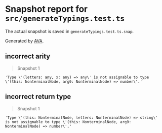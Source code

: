 # Snapshot report for `src/generateTypings.test.ts`

The actual snapshot is saved in `generateTypings.test.ts.snap`.

Generated by [AVA](https://avajs.dev).

## incorrect arity

> Snapshot 1

    'Type \'(letters: any, x: any) => any\' is not assignable to type \'(this: NonterminalNode, arg0: NonterminalNode) => number\'.'

## incorrect return type

> Snapshot 1

    'Type \'(this: NonterminalNode, letters: NonterminalNode) => string\' is not assignable to type \'(this: NonterminalNode, arg0: NonterminalNode) => number\'.'
